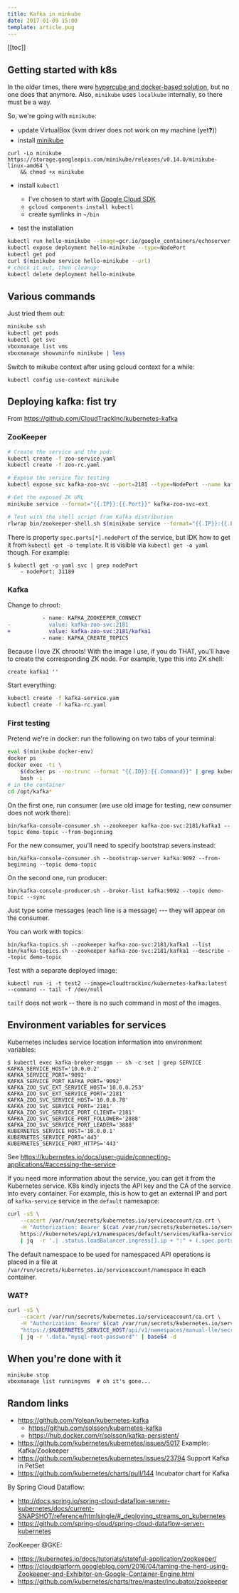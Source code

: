 ```yaml
---
title: Kafka in minkube
date: 2017-01-09 15:00
template: article.pug
---
```


[[toc]]

## Getting started with k8s

In the older times, there were [hypercube and docker-based solution],
but no one does that anymore. Also, `minikube` uses `localkube`
internally, so there must be a way.

[hypercube and docker-based solution]: https://github.com/kubernetes/community/blob/master/contributors/devel/local-cluster/docker.md

So, we're going with `minikube`:

* update VirtualBox (kvm driver does not work on my machine (yet:question:))
* install [minikube](https://github.com/kubernetes/minikube/releases)

```
curl -Lo minikube https://storage.googleapis.com/minikube/releases/v0.14.0/minikube-linux-amd64 \
    && chmod +x minikube
```

* install `kubectl`
  * I've chosen to start with [Google Cloud SDK](https://cloud.google.com/sdk/docs/quickstart-linux)
  * `gcloud components install kubectl`
  * create symlinks in `~/bin`

* test the installation

```bash
kubectl run hello-minikube --image=gcr.io/google_containers/echoserver:1.4 --port=8080
kubectl expose deployment hello-minikube --type=NodePort
kubectl get pod
curl $(minikube service hello-minikube --url)
# check it out, then cleanup:
kubectl delete deployment hello-minikube
```

## Various commands

Just tried them out:

```bash
minikube ssh
kubectl get pods
kubectl get svc
vboxmanage list vms
vboxmanage showvminfo minikube | less
```

Switch to mikube context after using gcloud context for a while:

```
kubectl config use-context minikube
```

## Deploying kafka: fist try

From https://github.com/CloudTrackInc/kubernetes-kafka

### ZooKeeper

```bash
# Create the service and the pod:
kubectl create -f zoo-service.yaml
kubectl create -f zoo-rc.yaml

# Expose the service for testing
kubectl expose svc kafka-zoo-svc --port=2181 --type=NodePort --name kafka-zoo-svc-ext

# Get the exposed ZK URL
minikube service --format="{{.IP}}:{{.Port}}" kafka-zoo-svc-ext

# Test with the shell script from Kafka distribution
rlwrap bin/zookeeper-shell.sh $(minikube service --format="{{.IP}}:{{.Port}}" kafka-zoo-svc-ext)
```

There is property `spec.ports[*].nodePort` of the service,
but IDK how to get it from `kubectl get -o template`. It is
visible via `kubectl get -o yaml` though. For example:

```
$ kubectl get -o yaml svc | grep nodePort
    - nodePort: 31189
```

### Kafka

Change to chroot:

```diff
           - name: KAFKA_ZOOKEEPER_CONNECT
-            value: kafka-zoo-svc:2181
+            value: kafka-zoo-svc:2181/kafka1
           - name: KAFKA_CREATE_TOPICS
```

Because I love ZK chroots! With the image I use, if you do THAT, you'll have
to create the corresponding ZK node. For example, type this into ZK shell:

```
create kafka1 ''
```

Start everything:


```bash
kubectl create -f kafka-service.yam
kubectl create -f kafka-rc.yaml
```

### First testing

Pretend we're in docker: run the following on two tabs of your terminal:

```bash
eval $(minikube docker-env)
docker ps
docker exec -ti \
    $(docker ps --no-trunc --format "{{.ID}}:{{.Command}}" | grep kubernetes-start | head -n1 | cut -d: -f1) \
    bash -i
# in the container
cd /opt/kafka*
```

On the first one, run consumer (we use old image for testing, new consumer does not work there):

    bin/kafka-console-consumer.sh --zookeeper kafka-zoo-svc:2181/kafka1 --topic demo-topic --from-beginning

For the new consumer, you'll need to specify bootstrap severs instead:

    bin/kafka-console-consumer.sh --bootstrap-server kafka:9092 --from-beginning --topic demo-topic

On the second one, run producer:

    bin/kafka-console-producer.sh --broker-list kafka:9092 --topic demo-topic --sync

Just type some messages (each line is a message) --- they will appear on the consumer.

You can work with topics:

    bin/kafka-topics.sh --zookeeper kafka-zoo-svc:2181/kafka1 --list
    bin/kafka-topics.sh --zookeeper kafka-zoo-svc:2181/kafka1 --describe --topic demo-topic

Test with a separate deployed image:

    kubectl run -i -t test2 --image=cloudtrackinc/kubernetes-kafka:latest --command -- tail -f /dev/null

`tailf` does not work -- there is no such command in most of the images.

## Environment variables for services

Kubernetes includes service location information into environment variables:

```
$ kubectl exec kafka-broker-msggm -- sh -c set | grep SERVICE
KAFKA_SERVICE_HOST='10.0.0.2'
KAFKA_SERVICE_PORT='9092'
KAFKA_SERVICE_PORT_KAFKA_PORT='9092'
KAFKA_ZOO_SVC_EXT_SERVICE_HOST='10.0.0.253'
KAFKA_ZOO_SVC_EXT_SERVICE_PORT='2181'
KAFKA_ZOO_SVC_SERVICE_HOST='10.0.0.78'
KAFKA_ZOO_SVC_SERVICE_PORT='2181'
KAFKA_ZOO_SVC_SERVICE_PORT_CLIENT='2181'
KAFKA_ZOO_SVC_SERVICE_PORT_FOLLOWER='2888'
KAFKA_ZOO_SVC_SERVICE_PORT_LEADER='3888'
KUBERNETES_SERVICE_HOST='10.0.0.1'
KUBERNETES_SERVICE_PORT='443'
KUBERNETES_SERVICE_PORT_HTTPS='443'
```

See https://kubernetes.io/docs/user-guide/connecting-applications/#accessing-the-service

If you need more information about the service, you can get it from the
Kubernetes service. K8s kindly injects the API key and the CA of the
service into every container. For example, this is how to get
an external IP and port of `kafka-service` service in the `default`
namesapce:

```bash
curl -sS \
    --cacert /var/run/secrets/kubernetes.io/serviceaccount/ca.crt \
    -H "Authorization: Bearer $(cat /var/run/secrets/kubernetes.io/serviceaccount/token)" \
    https://kubernetes/api/v1/namespaces/default/services/kafka-service \
    | jq  -r '.| .status.loadBalancer.ingress[].ip + ":" + (.spec.ports[].nodePort | tostring)'
```

The default namespace to be used for namespaced API operations is placed in a file
at `/var/run/secrets/kubernetes.io/serviceaccount/namespace` in each container.

### WAT?

```bash
curl -sS \
    --cacert /var/run/secrets/kubernetes.io/serviceaccount/ca.crt \
    -H "Authorization: Bearer $(cat /var/run/secrets/kubernetes.io/serviceaccount/token)" \
    "https://$KUBERNETES_SERVICE_HOST/api/v1/namespaces/manual-lle/secrets/tvs-mysql-mysqldb" \
    | jq -r '.data."mysql-root-password"' | base64 -d
```

## When you're done with it

```
minikube stop
vboxmanage list runningvms  # oh it's gone...
```

## Random links

* https://github.com/Yolean/kubernetes-kafka
  * https://github.com/solsson/kubernetes-kafka
  * https://hub.docker.com/r/solsson/kafka-persistent/
* https://github.com/kubernetes/kubernetes/issues/5017 Example: Kafka/Zookeeper
* https://github.com/kubernetes/kubernetes/issues/23794 Support Kafka in PetSet
* https://github.com/kubernetes/charts/pull/144 Incubator chart for Kafka

By Spring Cloud Dataflow:
* http://docs.spring.io/spring-cloud-dataflow-server-kubernetes/docs/current-SNAPSHOT/reference/htmlsingle/#_deploying_streams_on_kubernetes
* https://github.com/spring-cloud/spring-cloud-dataflow-server-kubernetes

ZooKeeper @GKE:
* https://kubernetes.io/docs/tutorials/stateful-application/zookeeper/
* https://cloudplatform.googleblog.com/2016/04/taming-the-herd-using-Zookeeper-and-Exhibitor-on-Google-Container-Engine.html
* https://github.com/kubernetes/charts/tree/master/incubator/zookeeper
